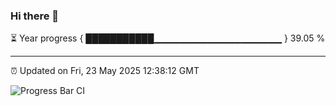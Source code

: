 ### Hi there 👋

⏳ Year progress { ███████████▁▁▁▁▁▁▁▁▁▁▁▁▁▁▁▁▁▁▁ } 39.05 %

---

⏰ Updated on Fri, 23 May 2025 12:38:12 GMT

![Progress Bar CI](https://github.com/liununu/liununu/workflows/Progress%20Bar%20CI/badge.svg)
